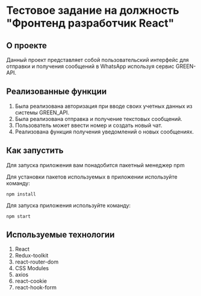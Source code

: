 # Тестовое задание на должность "Фронтенд разработчик React"

## О проекте

Данный проект представляет собой пользовательский интерфейс для отправки и получения 
сообщений в WhatsApp используя сервис GREEN-API.

## Реализованные функции

1) Была реализована авторизация при вводе своих учетных данных
из системы GREEN_API.
2) Была реализована отправка и получение текстовых сообщений.
3) Пользователь может ввести номер и создать новый чат.
4) Реализована функция получения уведомлений о новых сообщениях.

## Как запустить

Для запуска приложения вам понадобится пакетный менеджер npm

Для установки пакетов используемых в приложении используйте команду:

```
npm install
```

Для запуска приложения используйте команду:

```
npm start
```

## Используемые технологии

1) React
2) Redux-toolkit
3) react-router-dom
4) CSS Modules
5) axios
6) react-cookie
7) react-hook-form
